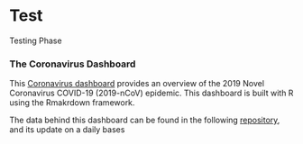 # Test
Testing Phase

### The Coronavirus Dashboard

This [Coronavirus
dashboard](https://bharatbrijwasi.github.io/Test/)
provides an overview of the 2019 Novel Coronavirus COVID-19 (2019-nCoV)
epidemic. This dashboard is built with R using the Rmakrdown framework.

The data behind this dashboard can be found in the following
[repository](https://bharatbrijwasi.github.io/Test/), and its update
on a daily bases
